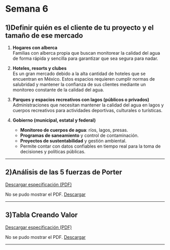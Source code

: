 # Semana 6

## 1)Definir quién es el cliente de tu proyecto y el tamaño de ese mercado

1. **Hogares con alberca**  
   Familias con alberca propia que buscan monitorear la calidad del agua de forma rápida y sencilla para garantizar que sea segura para nadar.

2. **Hoteles, resorts y clubes**  
   Es un gran mercado debido a la alta cantidad de hoteles que se encuentran en México. Estos espacios requieren cumplir normas de salubridad y mantener la confianza de sus clientes mediante un monitoreo constante de la calidad del agua.

3. **Parques y espacios recreativos con lagos (públicos o privados)**  
   Administraciones que necesitan mantener la calidad del agua en lagos y cuerpos recreativos para actividades deportivas, culturales o turísticas.

4. **Gobierno (municipal, estatal y federal)**  
   - **Monitoreo de cuerpos de agua**: ríos, lagos, presas.  
   - **Programas de saneamiento** y control de contaminación.  
   - **Proyectos de sustentabilidad** y gestión ambiental.  
   - Permite contar con datos confiables en tiempo real para la toma de decisiones y políticas públicas.

---

## 2)Análisis de las 5 fuerzas de Porter

[Descargar especificación (PDF)](\rec\arch\5fuerzas.pdf)

<object data="..\rec\arch\5fuerzas.pdf" type="application/pdf" width="100%" height="600">
  <p>No se pudo mostrar el PDF. <a href="..\rec\arch\5fuerzas.pdf">Descargar</a></p>
</object>


---

## 3)Tabla Creando Valor

[Descargar especificación (PDF)](\rec\arch\business_model.pdf)

<object data="..\rec\arch\business_model.pdf" type="application/pdf" width="100%" height="600">
  <p>No se pudo mostrar el PDF. <a href="..\rec\arch\business_model.pdf">Descargar</a></p>
</object>


---